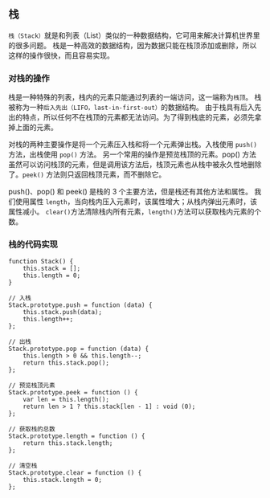 ## 栈
`栈（Stack）`就是和列表（List）类似的一种数据结构，它可用来解决计算机世界里的很多问题。
栈是一种高效的数据结构，因为数据只能在栈顶添加或删除，所以这样的操作很快，而且容易实现。

### 对栈的操作
栈是一种特殊的列表，栈内的元素只能通过列表的一端访问，这一端称为`栈顶`。
栈被称为一种`后入先出（LIFO，last-in-first-out）`的数据结构。
由于栈具有后入先出的特点，所以任何不在栈顶的元素都无法访问。为了得到栈底的元素，必须先拿掉上面的元素。

对栈的两种主要操作是将一个元素压入栈和将一个元素弹出栈。入栈使用 `push()` 方法，出栈使用 `pop()` 方法。
另一个常用的操作是预览栈顶的元素。pop() 方法虽然可以访问栈顶的元素，但是调用该方法后，栈顶元素也从栈中被永久性地删除了。`peek()` 方法则只返回栈顶元素，而不删除它。

push()、pop() 和 peek() 是栈的 3 个主要方法，但是栈还有其他方法和属性。
我们使用属性 `length`，当向栈内压入元素时，该属性增大；从栈内弹出元素时，该属性减小。
`clear()`方法清除栈内所有元素，`length()`方法可以获取栈内元素的个数。

### 栈的代码实现
```
function Stack() {
    this.stack = [];
    this.length = 0;
}

// 入栈
Stack.prototype.push = function (data) {
    this.stack.push(data);
    this.length++;
};

// 出栈
Stack.prototype.pop = function (data) {
    this.length > 0 && this.length--;
    return this.stack.pop();
};

// 预览栈顶元素
Stack.prototype.peek = function () {
    var len = this.length();
    return len > 1 ? this.stack[len - 1] : void (0);
};

// 获取栈的总数
Stack.prototype.length = function () {
    return this.stack.length;
};

// 清空栈
Stack.prototype.clear = function () {
    this.stack.length = 0;
};
```
